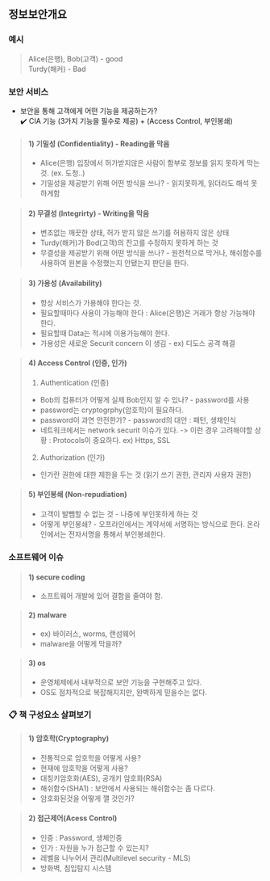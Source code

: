 ## 정보보안개요
### 예시
> Alice(은행), Bob(고객)  - good <br>
> Turdy(해커) - Bad

### 보안 서비스
- 보안을 통해 고객에게 어떤 기능을 제공하는가? <br>
:heavy_check_mark: CIA 기능 (3가지 기능을 필수로 제공) + (Access Control, 부인봉쇄)

> #### 1) 기밀성 (Confidentiality) - Reading을 막음
> - Alice(은행) 입장에서 허가받지않은 사람이 함부로 정보를 읽지 못하게 막는 것. (ex. 도청..)
> - 기밀성을 제공받기 위해 어떤 방식을 쓰나? - 읽지못하게, 읽더라도 해석 못하게함
 
> #### 2) 무결성 (Integrirty) - Writing을 막음
> - 변조없는 깨끗한 상태, 허가 받지 않은 쓰기를 허용하지 않은 상태 
> - Turdy(해커)가 Bod(고객)의 잔고를 수정하지 못하게 하는 것
> - 무결성을 제공받기 위해 어떤 방식을 쓰나? - 원천적으로 막거나, 해쉬함수를 사용하여 원본을 수정했는지 안됐는지 판단을 한다.

> #### 3) 가용성 (Availability)
> - 항상 서비스가 가용해야 한다는 것.
> - 필요할때마다 사용이 가능해야 한다 :  Alice(은행)은 거래가 항상 가능해야 한다. 
> - 필요할때 Data는 적시에 이용가능해야 한다.
> - 가용성은 새로운 Securit concern 이 생김 - ex) 디도스 공격 해결 

> #### 4) Access Control (인증, 인가)
> 1) Authentication (인증)
> - Bob의 컴퓨터가 어떻게 실제 Bob인지 알 수 있나? - password를 사용
> - password는 cryptogrphy(암호학)이 필요하다. 
> - password이 과연 안전한가? - password의 대안 : 패턴, 생채인식 
> - 네트워크에서는 network securit 이슈가 있다. -> 이런 경우 고려해야할 상황 : Protocols이 중요하다. ex) Https, SSL
> 2) Authorization (인가)
> - 인가란 권한에 대한 제한을 두는 것 (읽기 쓰기 권한, 관리자 사용자 권한)

> #### 5) 부인봉쇄 (Non-repudiation)
> - 고객이 발뺌할 수 없는 것 - 나중에 부인못하게 하는 것 
> - 어떻게 부인봉쇄? - 오프라인에서는 계약서에 서명하는 방식으로 한다. 온라인에서는 전자서명을 통해서 부인봉쇄한다. 

### 소프트웨어 이슈

> #### 1) secure coding
> - 소프트웨어 개발에 있어 결함을 줄여야 함.

> #### 2) malware
> - ex) 바이러스, worms, 랜섬웨어
> - malware을 어떻게 막을까? 

> #### 3) os
> - 운영체제에서 내부적으로 보안 기능을 구현해주고 있다.
> - OS도 점차적으로 복잡해지지만, 완벽하게 믿을수는 없다. 

### :clipboard: 책 구성요소 살펴보기
> #### 1) 암호학(Cryptography)
> - 전통적으로 암호학을 어떻게 사용?
> -  현재에 암호학을 어떻게 사용?
> - 대칭키암호화(AES), 공개키 암호화(RSA)
> - 해쉬함수(SHA1) : 보안에서 사용되는 해쉬함수는 좀 다르다.
> - 암호화된것을 어떻게 깰 것인가?

> #### 2) 접근제어(Acess Control)
> - 인증 : Password, 생체인증 
> - 인가 : 자원을 누가 접근할 수 있는지? 
> - 레벨을 나누어서 관리(Multilevel security - MLS) 
> - 방화벽, 침입탐지 시스템
